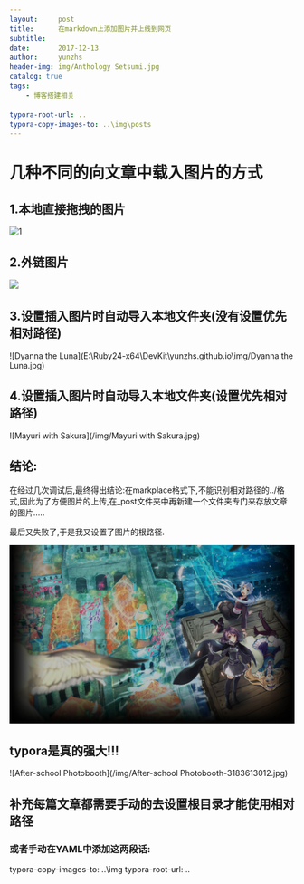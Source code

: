 ```yaml
---
layout:     post
title:      在markdown上添加图片并上线到网页
subtitle:   
date:       2017-12-13
author:     yunzhs
header-img: img/Anthology Setsumi.jpg
catalog: true
tags:
    - 博客搭建相关

typora-root-url: ..
typora-copy-images-to: ..\img\posts
---
```


# 几种不同的向文章中载入图片的方式

## 1.本地直接拖拽的图片

![1](C:\Users\hasee\Desktop\steam\steam背景\日呆萌物类\1.jpg)

## 2.外链图片

![](https://blob.steamcn.com/forum/201706/21/011942hsrz0hih0zztc7hh.jpg)

## 3.设置插入图片时自动导入本地文件夹(没有设置优先相对路径)

![Dyanna the Luna](E:\Ruby24-x64\DevKit\yunzhs.github.io\img/Dyanna the Luna.jpg)

## 4.设置插入图片时自动导入本地文件夹(设置优先相对路径)

![Mayuri with Sakura](/img/Mayuri with Sakura.jpg)

## 结论:

在经过几次调试后,最终得出结论:在markplace格式下,不能识别相对路径的../格式,因此为了方便图片的上传,在_post文件夹中再新建一个文件夹专门来存放文章的图片.....

最后又失败了,于是我又设置了图片的根路径.

![Title](/img/Title.jpg)

## typora是真的强大!!!

![After-school Photobooth](/img/After-school Photobooth-3183613012.jpg)

## 补充每篇文章都需要手动的去设置根目录才能使用相对路径

### 或者手动在YAML中添加这两段话:

typora-copy-images-to: ..\img
typora-root-url: ..